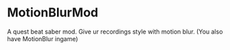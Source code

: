 # MotionBlurMod
A quest beat saber mod. Give ur recordings style with motion blur. (You also have MotionBlur ingame)
